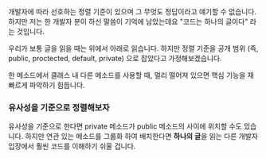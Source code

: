 개발자에 따라 선호하는 정렬 기준이 있으며 그 무엇도 정답이라고 얘기할 수 없습니다. 
하지만 저는 한 개발자 분이 하신 말씀이 기억에 남았는데요 "코드는 하나의 글이다" 라는 것입니다. 

우리가 보통 글을 읽을 때는 위에서 아래로 읽습니다. 하지만 정렬 기준을 공개 범위 (즉, public, proctected, default, private) 으로 잡았다고 가정해보겠습니다. 

한 메소드에서 클래스 내 다른 메소드를 사용할 때, 멀리 떨어져 있으면 핵심 기능을 재빠르게 파악하기 힘듭니다. 

### 유사성을 기준으로 정렬해보자 
유사성을 기준으로 한다면 private 메소드가 public 메소드의 사이에 위치할 수도 있습니다. 하지만 연관 있는 메소드를 그룹화 하여 배치한다면 **하나의 글**을 읽는 다른 개발자 입장에서 훨씬 코드를 이해하기 쉬울 겁니다.